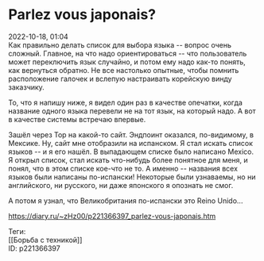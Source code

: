 Parlez vous japonais?
======================

   
 2022-10-18, 01:04   
  Как правильно делать список для выбора языка -- вопрос очень сложный. Главное, на что надо ориентироваться -- что пользователь может переключить язык случайно, и потом ему надо как-то понять, как вернуться обратно. Не все настолько опытные, чтобы помнить расположение галочек и вслепую настраивать корейскую винду заказчику.   
   
 То, что я напишу ниже, я видел один раз в качестве опечатки, когда название одного языка перевели не на тот язык, на который надо. А вот в качестве системы встречаю впервые.   
   
 Зашёл через Тор на какой-то сайт. Эндпоинт оказался, по-видимому, в Мексике. Ну, сайт мне отобразили на испанском. Я стал искать список языков -- и я его нашёл. В выпадающем списке было написано Mexico. Я открыл список, стал искать что-нибудь более понятное для меня, и понял, что в этом списке кое-что не то. А именно -- названия всех языков были написаны по-испански! Некоторые были узнаваемы, но ни английского, ни русского, ни даже японского я опознать не смог.   
   
 А потом я узнал, что Великобритания по-испански это Reino Unido...   
    
 <https://diary.ru/~zHz00/p221366397_parlez-vous-japonais.htm>   
   
 Теги:   
 [[Борьба с техникой]]   
 ID: p221366397